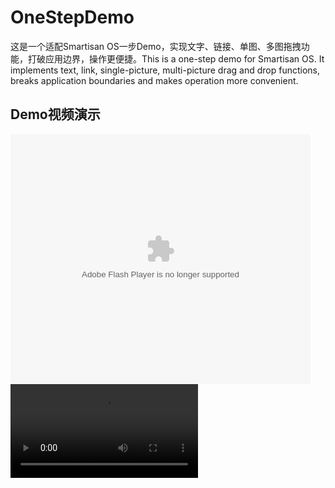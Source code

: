 # OneStepDemo
这是一个适配Smartisan OS一步Demo，实现文字、链接、单图、多图拖拽功能，打破应用边界，操作更便捷。This is a one-step demo for Smartisan OS. It implements text, link, single-picture, multi-picture drag and drop functions, breaks application boundaries and makes operation more convenient.

## Demo视频演示
<embed src='http://player.youku.com/player.php/sid/XMzgyMzQyMTM0OA==/v.swf' allowFullScreen='true' quality='high' width='480' height='400' align='middle' allowScriptAccess='always' type='application/x-shockwave-flash'>
</embed>
<video id="video" controls="" preload="none">
  <source id="mp4  src="http://player.youku.com/player.php/sid/XMzgyMzQyMTM0OA==/v.swf">
</video>
